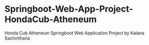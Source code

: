 # Springboot-Web-App-Project-HondaCub-Atheneum
Honda Cub Atheneum Springboot Web Application Project by Kalana Sachinthana
